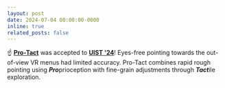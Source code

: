 ```yaml
---
layout: post
date: 2024-07-04 00:00:00-0000
inline: true
related_posts: false
---
```


☝ **[Pro-Tact](https://programs.sigchi.org/uist/2024/program/content/170805)** was accepted to **[UIST '24](https://uist.acm.org/2024/)**! Eyes-free pointing towards the out-of-view VR menus had limited accuracy. Pro-Tact combines rapid rough pointing using ***Pro***prioception with fine-grain adjustments through ***Tact***ile exploration.
